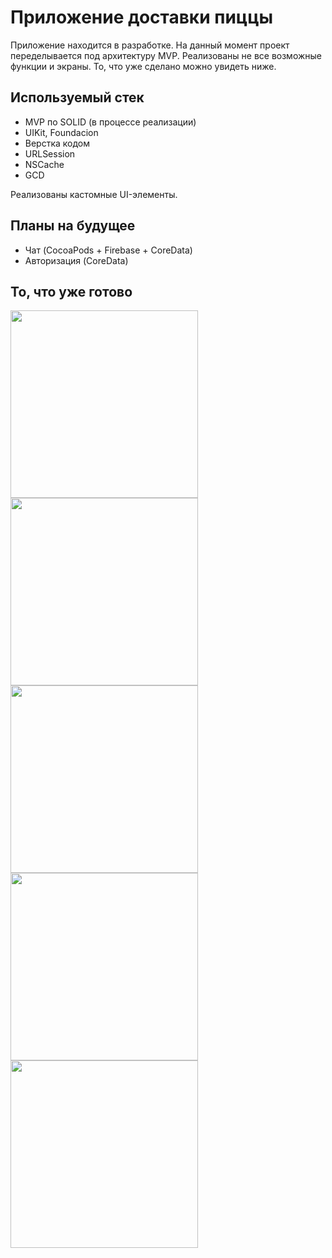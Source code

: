 # Приложение доставки пиццы
Приложение находится в разработке. На данный момент проект переделывается под архитектуру MVP. Реализованы не все возможные функции и экраны. То, что уже сделано можно увидеть ниже. 

## Используемый стек
* MVP по SOLID (в процессе реализации)
* UIKit, Foundacion
* Верстка кодом
* URLSession
* NSCache
* GCD

Реализованы кастомные UI-элементы. 

## Планы на будущее
* Чат (CocoaPods + Firebase + CoreData)
* Авторизация (CoreData)


## То, что уже готово
<div>
 <img src="https://user-images.githubusercontent.com/79770914/225754694-ede005cc-c57b-40e6-b86b-86b4d94f342e.png" height="300" align="center"/>
 <img src="https://user-images.githubusercontent.com/79770914/225754744-7d10f089-e9d3-47a5-a052-bd7521c0c767.png" height="300" align="center"/>
 <img src="https://user-images.githubusercontent.com/79770914/220137097-eb16f0dd-6308-4b9f-8230-b1710ba81790.png" height="300" align="center"/>
 <img src="https://user-images.githubusercontent.com/79770914/225754317-d6aafd7f-11ab-485c-8771-88c7a78115fd.png" height="300" align="center"/>
 <img src="https://user-images.githubusercontent.com/79770914/225754405-bc6c373e-91d6-4f53-8470-a9134b9f8e8e.png" height="300" align="center"/>
</div>

